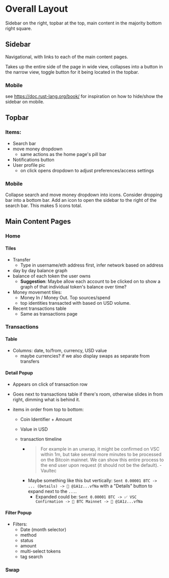 # Overall Layout

Sidebar on the right, topbar at the top, main content in the majority bottom right square.

## Sidebar

Navigational, with links to each of the main content pages.

Takes up the entire side of the page in wide view, collapses into a button in the narrow view, toggle button for it being located in the topbar.

### Mobile

see https://doc.rust-lang.org/book/ for inspiration on how to hide/show the sidebar on mobile.

## Topbar

### Items:

- Search bar
- move money dropdown
  - same actions as the home page's pill bar
- Notifications button
- User profile pic
  - on click opens dropdown to adjust preferences/access settings

### Mobile

Collapse search and move money dropdown into icons. Consider dropping bar into a bottom bar. Add an icon to open the sidebar to the right of the search bar. This makes 5 icons total.

## Main Content Pages

### Home

#### Tiles

- Transfer
  - Type in username/eth address first, infer network based on address
- day by day balance graph
- balance of each token the user owns
  - **Suggestion**: Maybe allow each account to be clicked on to show a graph of that individual token's balance over time?
- Money movement tiles:
  - Money In / Money Out. Top sources/spend
  - top identities transacted with based on USD volume.
- Recent transactions table
  - Same as transactions page

### Transactions

#### Table

- Columns: date, to/from, currency, USD value
  - maybe currencies? if we also display swaps as separate from transfers

#### Detail Popup

- Appears on click of transaction row
- Goes next to transactions table if there's room, otherwise slides in from right, dimming what is behind it.
- items in order from top to bottom:

  - Coin Identifier + Amount
  - Value in USD
  - transaction timeline

    - > For example in an unwrap, it might be confirmed on VSC within 1m, but take several more minutes to be processed on the Bitcoin mainnet. We can show this entire process to the end user upon request (it should not be the default). -Vaultec
    - Maybe something like this but vertically: `Sent 0.00001 BTC -> ... (Details) -> 🔄 @1A1z...vfNa` with a "Details" button to expand next to the `...`.
      - Expanded could be: `Sent 0.00001 BTC -> ✅ VSC Confirmation -> 🔄 BTC Mainnet -> 🔄 @1A1z...vfNa`

#### Filter Popup

- Filters:
  - Date (month selector)
  - method
  - status
  - amount
  - multi-select tokens
  - tag search

### Swap
